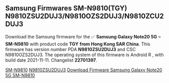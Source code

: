 <h2>Samsung Firmwares SM-N9810(TGY) N9810ZSU2DUJ3/N9810OZS2DUJ3/N9810ZCU2DUJ3</h2>
Download the Samsung firmware for the ✅ <strong>Samsung Galaxy Note20 5G </strong> ⭐ <strong>SM-N9810</strong> with product code <strong>TGY</strong> <strong> from Hong Kong SAR China</strong>. This firmware has version number PDA <strong>N9810ZSU2DUJ3</strong> and CSC N9810OZS2DUJ3. The operating system of this firmware is Android R , with build date 2021-11-11. Changelist <strong>22701397</strong>.


[SM-N9810](https://samfirm.shop/samsung/model/SM-N9810)
[N9810ZSU2DUJ3](https://samfirm.shop/samsung/pda/N9810ZSU2DUJ3)
[Download Firmware Samsung Galaxy Note20 5G SM-N9810](https://samfirm.shop/samsung/firmware/473520)

